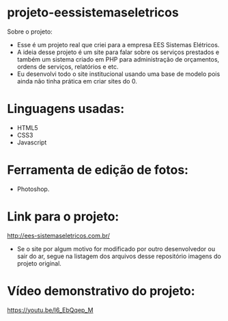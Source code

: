 # projeto-eessistemaseletricos
 
 Sobre o projeto:
- Esse é um projeto real que criei para a empresa EES Sistemas Elétricos. 
- A ideia desse projeto é um site para falar sobre os serviços prestados e também um sistema criado em PHP para administração de orçamentos, ordens de serviços, relatórios e etc. 
- Eu desenvolvi todo o site institucional usando uma base de modelo pois ainda não tinha prática em criar sites do 0.

# Linguagens usadas:
- HTML5
- CSS3
- Javascript

# Ferramenta de edição de fotos:
- Photoshop.

# Link para o projeto:

http://ees-sistemaseletricos.com.br/

- Se o site por algum motivo for modificado por outro desenvolvedor ou sair do ar, segue na listagem dos arquivos desse repositório imagens do projeto original.

# Vídeo demonstrativo do projeto:
https://youtu.be/I6_EbQqep_M
